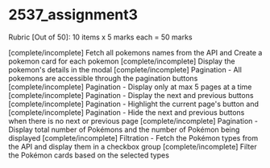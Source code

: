 # 2537_assignment3
Rubric [Out of 50]:
10 items x 5 marks each = 50 marks

[complete/incomplete] Fetch all pokemons names from the API and Create a pokemon card for each pokemon
[complete/incomplete] Display the pokemon's details in the modal
[complete/incomplete] Pagination - All pokemons are accessible through the pagination buttons
[complete/incomplete] Pagination - Display only at max 5 pages at a time
[complete/incomplete] Pagination - Display the next and previous buttons
[complete/incomplete] Pagination - Highlight the current page's button and
[complete/incomplete] Pagination - Hide the next and previous buttons when there is no next or previous page
[complete/incomplete] Pagination - Display total number of Pokémons and the number of Pokémon being displayed
[complete/incomplete] Filtration - Fetch the Pokémon types from the API and display them in a checkbox group
[complete/incomplete] Filter the Pokémon cards based on the selected types